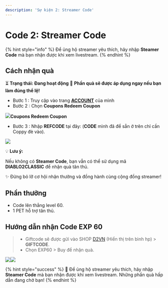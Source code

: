 ```yaml
---
description: 'Sự kiện 2: Streamer Code'
---
```


# Code 2: Streamer Code

{% hint style="info" %}
Để ủng hộ streamer yêu thích, hãy nhập **Steamer Code** mà bạn nhận được khi xem livestream.
{% endhint %}

## Cách nhận quà <a href="#cach-nhan-qua-1" id="cach-nhan-qua-1"></a>

⏳ **Trạng thái: Đang hoạt động** 🎁 **Phần quà sẽ được áp dụng ngay nếu bạn làm đúng thể lệ!**

* Bước 1 : Truy cập vào trang [**ACCOUNT**](https://account.diablo2-vn.com/) của mình
* Bước 2 : Chọn **Coupons Redeem Coupon**

![](https://d2vns-organization.gitbook.io/~gitbook/image?url=https%3A%2F%2Fd2tm.com%2Fapp%2Fuploads%2F2024%2F08%2Fimage-20.png\&width=768\&dpr=4\&quality=100\&sign=36508235\&sv=2)**Coupons Redeem Coupon**

* Bước 3 : Nhập **REFCODE** tại đây: (**CODE** mình đã để sẵn ở trên chỉ cần Coppy đè vào).

![](https://d2vns-organization.gitbook.io/~gitbook/image?url=https%3A%2F%2Fd2tm.com%2Fapp%2Fuploads%2F2024%2F08%2Fimage-21-1024x227.png\&width=768\&dpr=4\&quality=100\&sign=de9cc0f9\&sv=2)

💡 **Lưu ý:**

Nếu không có **Steamer Code**, bạn vẫn có thể sử dụng mã **DIABLO2CLASSIC** để nhận quà tân thủ.

✨ Đừng bỏ lỡ cơ hội nhận thưởng và đồng hành cùng cộng đồng streamer!

## Phần thưởng <a href="#phan-thuong-1" id="phan-thuong-1"></a>

* Code lên thẳng level 60.
* 1 PET hỗ trợ tân thủ.

## **Hướng dẫn nhận Code EXP 60** <a href="#huong-dan-nhan-code-exp-60" id="huong-dan-nhan-code-exp-60"></a>

> * Giftcode sẽ được gửi vào SHOP [D2VN](https://d2tm.com/tag/d2vn/) (Hiển thị trên bình hp) > **GIFTCODE**.
> * Chọn EXP60 > Buy để nhận quà.

![](https://d2vns-organization.gitbook.io/~gitbook/image?url=https%3A%2F%2Fd2tm.com%2Fapp%2Fuploads%2F2024%2F08%2Fimage-12.png\&width=768\&dpr=4\&quality=100\&sign=c173142e\&sv=2)![](https://d2vns-organization.gitbook.io/~gitbook/image?url=https%3A%2F%2Fd2tm.com%2Fapp%2Fuploads%2F2024%2F08%2Fimage-14.png\&width=768\&dpr=4\&quality=100\&sign=b915c8a0\&sv=2)



{% hint style="success" %}
🌟 Để ủng hộ streamer yêu thích, hãy nhập **Steamer Code** mà bạn nhận được khi xem livestream. Những phần quà hấp dẫn đang chờ bạn!
{% endhint %}
